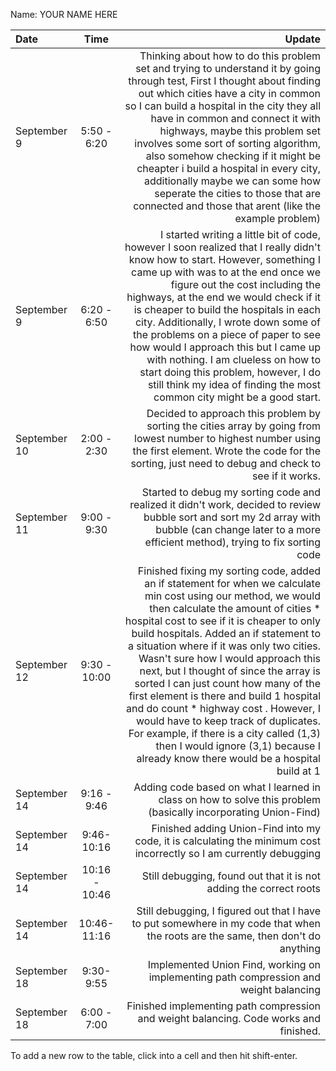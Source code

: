 Name: YOUR NAME HERE

| Date         |     Time |                                                                                                                                                                                                                                                                                                                                                                                                                                                                                                                                                                                                                                                                              Update |
|:-------------|:------:|------------------------------------------------------------------------------------------------------------------------------------------------------------------------------------------------------------------------------------------------------------------------------------------------------------------------------------------------------------------------------------------------------------------------------------------------------------------------------------------------------------------------------------------------------------------------------------------------------------------------------------------------------------------------------------:|
| September 9  |  5:50 - 6:20 |                                                                                                                                    Thinking about how to do this problem set and trying to understand it by going through test, First I thought about finding out which cities have a city in common so I can build a hospital in the city they all have in common and connect it with highways, maybe this problem set involves some sort of sorting algorithm, also somehow checking if it might be cheapter i build a hospital in every city, additionally maybe we can some how seperate the cities to those that are connected and those that arent (like the example problem) |
| September 9  |  6:20 - 6:50 |                                                                                                         I started writing a little bit of code, however I soon realized that I really didn't know how to start. However, something I came up with was to at the end once we figure out the cost including the highways, at the end we would check if it is cheaper to build the hospitals in each city. Additionally, I wrote down some of the problems on a piece of paper to see how would I approach this but I came up with nothing. I am clueless on how to start doing this problem, however, I do still think my idea of finding the most common city might be a good start. |
| September 10 |  2:00 - 2:30 |                                                                                                                                                                                                                                                                                                                                                                                                                                                                Decided to approach this problem by sorting the cities array by going from lowest number to highest number using the first element. Wrote the code for the sorting, just need to debug and check to see if it works. |
| September 11 |  9:00 - 9:30 |                                                                                                                                                                                                                                                                                                                                                                                                                                                                              Started to debug my sorting code and realized it didn't work, decided to review bubble sort and sort my 2d array with bubble (can change later to a more efficient method), trying to fix sorting code |
| September 12 | 9:30 - 10:00 | Finished fixing my sorting code, added an if statement for when we calculate min cost using our method, we would then calculate the amount of cities * hospital cost to see if it is cheaper to only build hospitals. Added an if statement to a situation where if it was only two cities. Wasn't sure how I would approach this next, but I thought of since the array is sorted I can just count how many of the first element is there and build 1 hospital and do count * highway cost . However, I would have to keep track of duplicates. For example, if there is a city called (1,3) then I would ignore (3,1) because I already know there would be a hospital build at 1 |
| September 14 |  9:16 - 9:46 |                                                                                                                                                                                                                                                                                                                                                                                                                                                                                                                                                                      Adding code based on what I learned in class on how to solve this problem (basically incorporating Union-Find) |
| September 14 |  9:46-10:16 |                                                                                                                                                                                                                                                                                                                                                                                                                                                                                                                                                                 Finished adding Union-Find into my code, it is calculating the minimum cost incorrectly so I am currently debugging |
| September 14 | 10:16 - 10:46 |                                                                                                                                                                                                                                                                                                                                                                                                                                                                                                                                                                                                                  Still debugging, found out that it is not adding the correct roots |
| September 14 |  10:46-11:16 |                                                                                                                                                                                                                                                                                                                                                                                                                                                                                                                                                     Still debugging, I figured out that I have to put somewhere in my code that when the roots are the same, then don't do anything |
| September 18 |   9:30-9:55 |                                                                                                                                                                                                                                                                                                                                                                                                                                                                                                                                                                                               Implemented Union Find, working on implementing path compression and weight balancing |
| September 18 |  6:00 - 7:00 |                                                                                                                                                                                                                                                                                                                                                                                                                                                                                                                                                                                               Finished implementing path compression and weight balancing. Code works and finished. |


To add a new row to the table, click into a cell and then hit shift-enter.